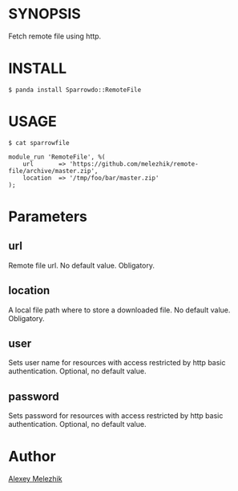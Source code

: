 # SYNOPSIS

Fetch remote file using http.

# INSTALL

    $ panda install Sparrowdo::RemoteFile

# USAGE

    $ cat sparrowfile

    module_run 'RemoteFile', %(
        url       => 'https://github.com/melezhik/remote-file/archive/master.zip',
        location  => '/tmp/foo/bar/master.zip'
    );
    

# Parameters

## url

Remote file url. No default value. Obligatory.

## location

A local file path where to store a downloaded file. No default value. Obligatory.

## user

Sets user name for resources with access restricted by http basic authentication. Optional,
no default value.

## password

Sets password for resources with access restricted by http basic authentication. Optional,
no default value.

# Author

[Alexey Melezhik](melezhik@gmail.com)
